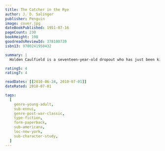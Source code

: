 ```yaml
---
title: The Catcher in the Rye
author: J. D. Salinger
publisher: Penguin
image: cover.jpg
dateBookPublished: 1951-07-16
pageCount: 230
bookHeight: 198
goodreadsReviewId: 378100739
isbn13: 9780241950432

summary: |
  Holden Caulfield is a seventeen-year-old dropout who has just been kicked out of his fourth school. Navigating his way through the challenges of growing up, Holden dissects the 'phony' aspects of society, and the 'phonies' themselves: the headmaster whose affability depends on the wealth of the parents, his roommate who scores with girls using sickly-sweet affection.

rating5: 4
rating7: 4

readDates: [[2010-06-24, 2010-07-01]]
dateRated: 2010-07-01

tags:
  [
    genre-young-adult,
    sub-ennui,
    genre-post-war-classic,
    type-fiction,
    form-paperback,
    sub-americana,
    loc-new-york,
    sub-character-study,
  ]
---
```

